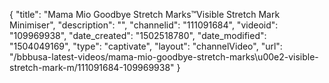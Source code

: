 {
    "title": "Mama Mio Goodbye Stretch Marks&trade;Visible Stretch Mark Minimiser",
    "description": "",
    "channelid": "111091684",
    "videoid": "109969938",
    "date_created": "1502518780",
    "date_modified": "1504049169",
    "type": "captivate",
    "layout": "channelVideo",
    "url": "\/bbbusa-latest-videos\/mama-mio-goodbye-stretch-marks\u00e2-visible-stretch-mark-m\/111091684-109969938"
}